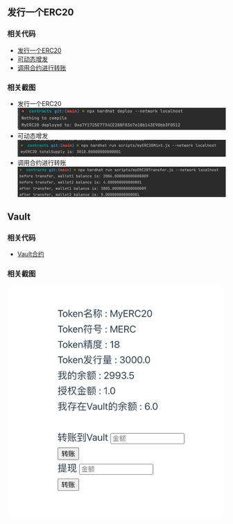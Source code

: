 
## 发行一个ERC20
### 相关代码
- [发行一个ERC20](https://github.com/leoliew/blockchain-learn/blob/main/w3_1_code/contracts/contracts/MyERC20.sol)
- [可动态增发](https://github.com/leoliew/blockchain-learn/blob/main/w3_1_code/contracts/scripts/myERC20Mint.js)
- [调用合约进行转账](https://github.com/leoliew/blockchain-learn/blob/main/w3_1_code/contracts/scripts/myERC20Transfer.js)

### 相关截图
- 发行一个ERC20
![image1](../images/w3_1_1.png)
- 可动态增发
![image1](../images/w3_1_2.png)
- 调用合约进行转账
![image1](../images/w3_1_3.png)


## Vault
### 相关代码
- [Vault合约](https://github.com/leoliew/blockchain-learn/blob/main/w3_1_code/contracts/contracts/Vault.sol)

### 相关截图
![image1](../images/w3_1_4.png)


